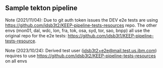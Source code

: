 Sample tekton pipeline
---

Note (2021/11/04): Due to git auth token issues the DEV e2e tests are using https://github.com/idsb3t2/KEEP-pipeline-tests-resources repo. The other envs (mon01, dal, wdc, lon, fra, tok, osa, syd, tor, sao, bnpp) all use the original repo for the e2e tests: https://github.com/idsb3t1/KEEP-pipeline-tests-resource.

Note (2023/10/24): Derived test user (idsb3t2+e2e@mail.test.us.ibm.com) requires to use https://github.com/idsb3t2/KEEP-pipeline-tests-resources on all envs
